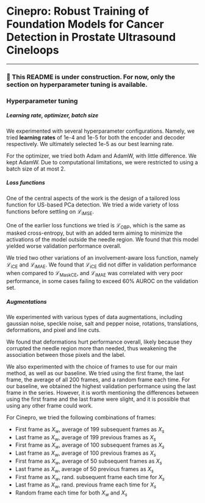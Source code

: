 # Cinepro: Robust Training of Foundation Models for Cancer Detection in Prostate Ultrasound Cineloops
---

### 🚧 This README is under construction. For now, only the section on hyperparameter tuning is available. 

### Hyperparameter tuning
##### Learning rate, optimizer, batch size
We experimented with several hyperparameter configurations. Namely, we tried **learning rates** of 1e-4 and 1e-5 for both the encoder and decoder respectively. We ultimately selected 1e-5 as our best learning rate. 

For the optimizer, we tried both Adam and AdamW, with little difference. We kept AdamW. Due to computational limitations, we were restricted to using a batch size of at most 2. 

##### Loss functions
One of the central aspects of the work is the design of a tailored loss function for US-based PCa detection. We tried a wide variety of loss functions before settling on $\mathcal{L}_\text{iMSE}$. 

One of the earlier loss functions we tried is $\mathcal{L}_\text{OBP}$, which is the same as masked cross-entropy, but with an added term aiming to minimize the activations of the model outside the needle region. We found that this model yielded worse validation performance overall.

We tried two other variations of an involvement-aware loss function, namely $\mathcal{L}_ \text{iCE}$ and $\mathcal{L}_ \text{iMAE}$. We found that $\mathcal{L}_ \text{iCE}$ did not differ in validation performance when compared to $\mathcal{L}_ \text{MaskCE}$, and $\mathcal{L}_ \text{iMAE}$ was correlated with very poor performance, in some cases failing to exceed 60\% AUROC on the validation set.

##### Augmentations
We experimented with various types of data augmentations, including gaussian noise, speckle noise, salt and pepper noise, rotations, translations, deformations, and pixel and line cuts.

We found that deformations hurt performance overall, likely because they corrupted the needle region more than needed, thus weakening the association between those pixels and the label. 

We also experimented with the choice of frames to use for our main method, as well as our baseline. We tried using the first frame, the last frame, the average of all 200 frames, and a random frame each time. For our baseline, we obtained the highest validation performance using the last frame in the series. However, it is worth mentioning the differences between using the first frame and the last frame were slight, and it is possible that using any other frame could work. 

For Cinepro, we tried the following combinations of frames:
* First frame as $X_w$, average of 199 subsequent frames as $X_s$
* Last frame as $X_w$, average of 199 previous frames as $X_s$
* First frame as $X_w$, average of 100 subsequent frames as $X_s$
* Last frame as $X_w$, average of 100 previous frames as $X_s$
* First frame as $X_w$, average of 50 subsequent frames as $X_s$
* Last frame as $X_w$, average of 50 previous frames as $X_s$
* First frame as $X_w$, rand. subsequent frame each time for $X_s$
* Last frame as $X_w$, rand. previous frame each time for $X_s$
* Random frame each time for both $X_w$ and $X_s$
